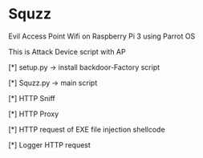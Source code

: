 # Squzz

Evil Access Point Wifi on Raspberry Pi 3 using Parrot OS

This is Attack Device script with AP

[*] setup.py -> install backdoor-Factory script

[*] Squzz.py -> main script

[*] HTTP Sniff

[*] HTTP Proxy

[*] HTTP request of EXE file injection shellcode

[*] Logger HTTP request

